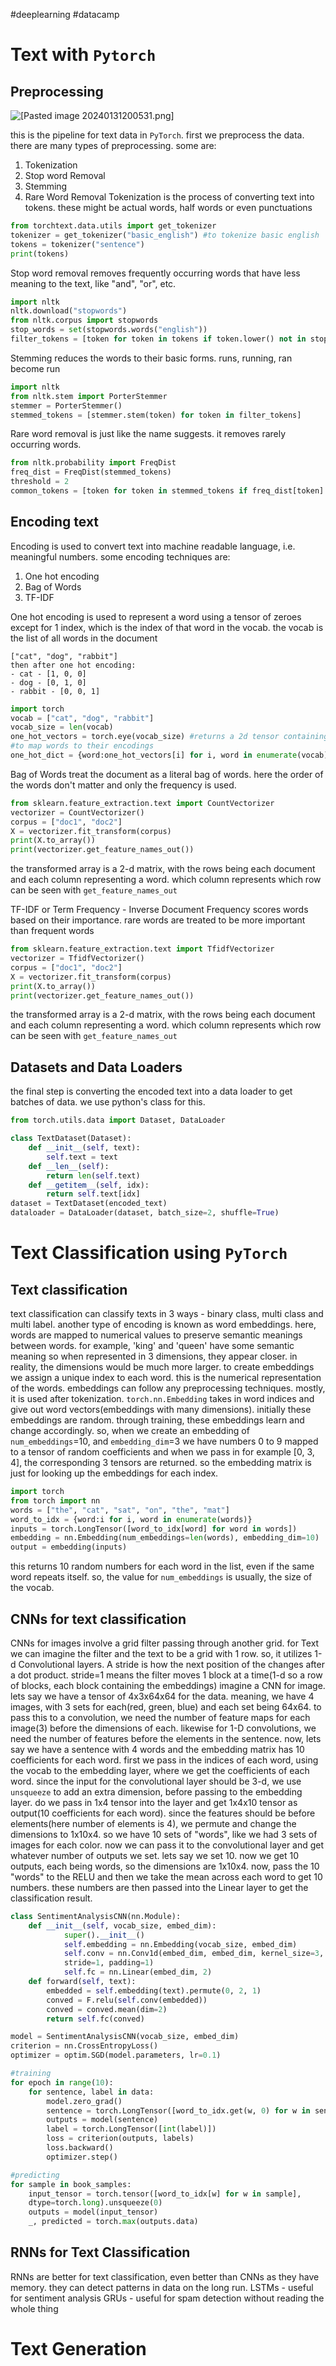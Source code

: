  #deeplearning #datacamp 
# Text with `Pytorch`
## Preprocessing
![[Pasted image 20240131200531.png]](https://github.com/Golden-Exp/DataCamp/blob/main/Deep%20Learning/Attachments/Pasted%20image%2020240131200531.png/?raw=true)

this is the pipeline for text data in `PyTorch`. first we preprocess the data. there are many types of preprocessing. some are:
1. Tokenization
2. Stop word Removal
3. Stemming
4. Rare Word Removal
Tokenization is the process of converting text into tokens. these might be actual words, half words or even punctuations
```python
from torchtext.data.utils import get_tokenizer
tokenizer = get_tokenizer("basic_english") #to tokenize basic english
tokens = tokenizer("sentence")
print(tokens)
```

Stop word removal removes frequently occurring words that have less meaning to the text, like "and", "or", etc.
```python
import nltk
nltk.download("stopwords")
from nltk.corpus import stopwords
stop_words = set(stopwords.words("english"))
filter_tokens = [token for token in tokens if token.lower() not in stop_words]
```

Stemming reduces the words to their basic forms. runs, running, ran become run
```python
import nltk
from nltk.stem import PorterStemmer
stemmer = PorterStemmer()
stemmed_tokens = [stemmer.stem(token) for token in filter_tokens]
```

Rare word removal is just like the name suggests. it removes rarely occurring words.
```python
from nltk.probability import FreqDist
freq_dist = FreqDist(stemmed_tokens)
threshold = 2
common_tokens = [token for token in stemmed_tokens if freq_dist[token] > threshold]
```

## Encoding text
Encoding is used to convert text into machine readable language, i.e. meaningful numbers.
some encoding techniques are:
1. One hot encoding 
2. Bag of Words
3. TF-IDF

One hot encoding is used to represent a word using a tensor of zeroes except for 1 index, which is the index of that word in the vocab.
the vocab is the list of all words in the document
```
["cat", "dog", "rabbit"]
then after one hot encoding:
- cat - [1, 0, 0]
- dog - [0, 1, 0]
- rabbit - [0, 0, 1]
```

```python
import torch
vocab = ["cat", "dog", "rabbit"]
vocab_size = len(vocab)
one_hot_vectors = torch.eye(vocab_size) #returns a 2d tensor containing all encoded vectors
#to map words to their encodings
one_hot_dict = {word:one_hot_vectors[i] for i, word in enumerate(vocab)}
```

Bag of Words treat the document as a literal bag of words. here the order of the words don't matter and only the frequency is used.
```python
from sklearn.feature_extraction.text import CountVectorizer
vectorizer = CountVectorizer()
corpus = ["doc1", "doc2"]
X = vectorizer.fit_transform(corpus)
print(X.to_array())
print(vectorizer.get_feature_names_out())
```
the transformed array is a 2-d matrix, with the rows being each document and each column representing a word. which column represents which row can be seen with `get_feature_names_out`

TF-IDF or Term Frequency - Inverse Document Frequency scores words based on their importance.
rare words are treated to be more important than frequent words
```python
from sklearn.feature_extraction.text import TfidfVectorizer
vectorizer = TfidfVectorizer()
corpus = ["doc1", "doc2"]
X = vectorizer.fit_transform(corpus)
print(X.to_array())
print(vectorizer.get_feature_names_out())
```
the transformed array is a 2-d matrix, with the rows being each document and each column representing a word. which column represents which row can be seen with `get_feature_names_out`

## Datasets and Data Loaders
the final step is converting the encoded text into a data loader to get batches of data.
we use python's class for this.
```python
from torch.utils.data import Dataset, DataLoader

class TextDataset(Dataset):
	def __init__(self, text):
		self.text = text
	def __len__(self):
		return len(self.text)
	def __getitem__(self, idx):
		return self.text[idx]
dataset = TextDataset(encoded_text)
dataloader = DataLoader(dataset, batch_size=2, shuffle=True)
```

# Text Classification using `PyTorch`
## Text classification
text classification can classify texts in 3 ways - binary class, multi class and multi label.
another type of encoding is known as word embeddings. here, words are mapped to numerical values to preserve semantic meanings between words. 
for example, 'king' and 'queen' have some semantic meaning so when represented in 3 dimensions, they appear closer. in reality, the dimensions would be much more larger.
to create embeddings we assign a unique index to each word. this is the numerical representation of the words.
embeddings can follow any preprocessing techniques. mostly, it is used after tokenization.
`torch.nn.Embedding` takes in word indices and give out word vectors(embeddings with many dimensions). initially these embeddings are random. through training, these embeddings learn and change accordingly.
so, when we create an embedding of `num_embeddings`=10, and `embedding_dim`=3 we have numbers 0 to 9 mapped to a tensor of random coefficients and when we pass in for example [0, 3, 4], the corresponding 3 tensors are returned. so the embedding matrix is just for looking up the embeddings for each index.
```python
import torch
from torch import nn
words = ["the", "cat", "sat", "on", "the", "mat"]
word_to_idx = {word:i for i, word in enumerate(words)}
inputs = torch.LongTensor([word_to_idx[word] for word in words])
embedding = nn.Embedding(num_embeddings=len(words), embedding_dim=10)
output = embedding(inputs)
```
this returns 10 random numbers for each word in the list, even if the same word repeats itself. so, the value for `num_embeddings` is usually, the size of the vocab.

## CNNs for text classification
CNNs for images involve a grid filter passing through another grid. for Text we can imagine the filter and the text to be a grid with 1 row. so, it utilizes 1-d Convolutional layers. A stride is how the next position of the changes after a dot product. stride=1 means the filter moves 1 block at a time(1-d so a row of blocks, each block containing the embeddings)
imagine a CNN for image. lets say we have a tensor of 4x3x64x64 for the data. meaning, we have 4 images, with 3 sets for each(red, green, blue) and each set being 64x64. to pass this to a convolution, we need the number of feature maps for each image(3) before the dimensions of each. likewise for 1-D convolutions, we need the number of features before the elements in the sentence.
now, lets say we have a sentence with 4 words and the embedding matrix has 10 coefficients for each word. first we pass in the indices of each word, using the vocab to the embedding layer, where we get the coefficients of each word. since the input for the convolutional layer should be 3-d, we use `unsqueeze` to add an extra dimension, before passing to the embedding layer. do we pass in 1x4 tensor into the layer and get 1x4x10 tensor as output(10 coefficients for each word). since the features should be before elements(here number of elements is 4), we permute and change the dimensions to 1x10x4. 
so we have 10 sets of "words", like we had 3 sets of images for each color. now we can pass it to the convolutional layer and get whatever number of outputs we set. lets say we set 10. now we get 10 outputs, each being words, so the dimensions are 1x10x4.
now, pass the 10 "words" to the RELU and then we take the mean across each word to get 10 numbers. these numbers are then passed into the Linear layer to get the classification result.
```python
class SentimentAnalysisCNN(nn.Module):
	def __init__(self, vocab_size, embed_dim):
			super().__init__()
			self.embedding = nn.Embedding(vocab_size, embed_dim)
			self.conv = nn.Conv1d(embed_dim, embed_dim, kernel_size=3, 
			stride=1, padding=1)
			self.fc = nn.Linear(embed_dim, 2)
	def forward(self, text):
		embedded = self.embedding(text).permute(0, 2, 1)
		conved = F.relu(self.conv(embedded))
		conved = conved.mean(dim=2)
		return self.fc(conved)

model = SentimentAnalysisCNN(vocab_size, embed_dim)
criterion = nn.CrossEntropyLoss()
optimizer = optim.SGD(model.parameters, lr=0.1)

#training
for epoch in range(10):
	for sentence, label in data:
		model.zero_grad()
		sentence = torch.LongTensor([word_to_idx.get(w, 0) for w in sentence]).unsqueeze(0)
		outputs = model(sentence)
		label = torch.LongTensor([int(label)])
		loss = criterion(outputs, labels)
		loss.backward()
		optimizer.step()

#predicting
for sample in book_samples:
	input_tensor = torch.tensor([word_to_idx[w] for w in sample], 
	dtype=torch.long).unsqueeze(0)
	outputs = model(input_tensor)
	_, predicted = torch.max(outputs.data)
```

## RNNs for Text Classification
RNNs are better for text classification, even better than CNNs as they have memory. they can detect patterns in data on the long run.
LSTMs - useful for sentiment analysis
GRUs - useful for spam detection without reading the whole thing

# Text Generation

